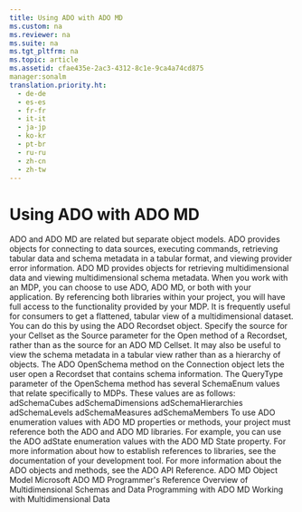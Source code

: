 ```yaml
---
title: Using ADO with ADO MD
ms.custom: na
ms.reviewer: na
ms.suite: na
ms.tgt_pltfrm: na
ms.topic: article
ms.assetid: cfae435e-2ac3-4312-8c1e-9ca4a74cd875
manager:sonalm
translation.priority.ht: 
  - de-de
  - es-es
  - fr-fr
  - it-it
  - ja-jp
  - ko-kr
  - pt-br
  - ru-ru
  - zh-cn
  - zh-tw
---
```

# Using ADO with ADO MD
<?xml version="1.0" encoding="utf-8"?>
<developerConceptualDocument xmlns="http://ddue.schemas.microsoft.com/authoring/2003/5" xmlns:xlink="http://www.w3.org/1999/xlink" xmlns:xsi="http://www.w3.org/2001/XMLSchema-instance" xsi:schemaLocation="http://ddue.schemas.microsoft.com/authoring/2003/5 http://dduestorage.blob.core.windows.net/ddueschema/developer.xsd">
  <introduction>
    <para>ADO and ADO MD are related but separate object models. ADO provides objects for connecting to data sources, executing commands, retrieving tabular data and schema metadata in a tabular format, and viewing provider error information. ADO MD provides objects for retrieving multidimensional data and viewing multidimensional schema metadata.</para>
    <para>When you work with an MDP, you can choose to use ADO, ADO MD, or both with your application. By referencing both libraries within your project, you will have full access to the functionality provided by your MDP.</para>
    <para>It is frequently useful for consumers to get a flattened, tabular view of a multidimensional dataset. You can do this by using the ADO <legacyLink xlink:href="ede1415f-c3df-4cc5-a05b-2576b2b84b60">Recordset</legacyLink> object. Specify the source for your <legacyLink xlink:href="5e2452c0-cac0-49b2-8099-836c35794d50">Cellset</legacyLink> as the <legacyBold><legacyItalic>Source</legacyItalic></legacyBold> parameter for the <legacyLink xlink:href="3236749c-4b71-4235-89e2-ccdfaaa9319d">Open</legacyLink> method of a <legacyBold>Recordset</legacyBold>, rather than as the source for an ADO MD <legacyBold>Cellset</legacyBold>.</para>
    <para>It may also be useful to view the schema metadata in a tabular view rather than as a hierarchy of objects. The ADO <legacyLink xlink:href="850cf3ce-f18f-4e7c-8597-96c1dc504866">OpenSchema</legacyLink> method on the <legacyLink xlink:href="ef6b1824-5b12-43db-89d7-8f3d13896d4d">Connection</legacyLink> object lets the user open a <legacyBold>Recordset</legacyBold> that contains schema information. The <legacyBold><legacyItalic>QueryType</legacyItalic></legacyBold> parameter of the <legacyBold>OpenSchema</legacyBold> method has several <legacyLink xlink:href="21c97651-297f-469f-b5b5-c48af72b62a8">SchemaEnum</legacyLink> values that relate specifically to MDPs. These values are as follows:  </para>
    <list class="bullet">
      <listItem>
        <para>
          <legacyBold>adSchemaCubes</legacyBold>           </para>
      </listItem>
      <listItem>
        <para>
          <legacyBold>adSchemaDimensions</legacyBold>           </para>
      </listItem>
      <listItem>
        <para>
          <legacyBold>adSchemaHierarchies</legacyBold>           </para>
      </listItem>
      <listItem>
        <para>
          <legacyBold>adSchemaLevels</legacyBold>           </para>
      </listItem>
      <listItem>
        <para>
          <legacyBold>adSchemaMeasures</legacyBold>           </para>
      </listItem>
      <listItem>
        <para>
          <legacyBold>adSchemaMembers</legacyBold>           </para>
      </listItem>
    </list>
    <para>To use ADO enumeration values with ADO MD properties or methods, your project must reference both the ADO and ADO MD libraries. For example, you can use the ADO <legacyBold>adState</legacyBold> enumeration values with the ADO MD <legacyLink xlink:href="06d480ca-9eb6-4570-a45d-a73539bddd32">State</legacyLink> property. For more information about how to establish references to libraries, see the documentation of your development tool.</para>
    <para>For more information about the ADO objects and methods, see the <legacyLink xlink:href="bfd96a4b-c913-45aa-9e4c-ec86ac364f3a">ADO API Reference</legacyLink>.</para>
  </introduction>
  <relatedTopics>
<link xlink:href="6242b374-091b-406f-827a-c0dcd3e1967a">ADO MD Object Model</link>
<link xlink:href="75b774a5-fa94-490a-b521-b2b8f7d48919">Microsoft ADO MD Programmer's Reference</link>
<link xlink:href="ce37fa06-c581-4d80-9a9b-c3aa66408909">Overview of Multidimensional Schemas and Data</link>
<link xlink:href="c826b9b5-0d78-43a2-8174-5844db62a93c">Programming with ADO MD</link>
<link xlink:href="84387746-aa3e-44fd-ad6c-a8214a6966dc">Working with Multidimensional Data</link>
</relatedTopics>
</developerConceptualDocument>